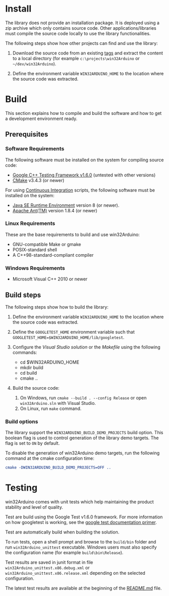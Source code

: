 # Install #

The library does not provide an installation package. It is deployed using a zip archive which only contains source code. Other applications/libraries must compile the source code locally to use the library functionalities.

The following steps show how other projects can find and use the library:

1) Download the source code from an existing [tags](http://github.com/end2endzone/win32Arduino/tags) and extract the content to a local directory (for example `c:\projects\win32Arduino` or `~/dev/win32Arduino`).

2) Define the environment variable `WIN32ARDUINO_HOME` to the location where the source code was extracted.



# Build #

This section explains how to compile and build the software and how to get a development environment ready.




## Prerequisites ##


### Software Requirements ###
The following software must be installed on the system for compiling source code:

* [Google C++ Testing Framework v1.6.0](https://github.com/google/googletest/tree/release-1.6.0) (untested with other versions)
* [CMake](http://www.cmake.org/) v3.4.3 (or newer)


For using [Continuous Integration](#continuous-integration) scripts, the following software must be installed on the system:

* [Java SE Runtime Environment](http://www.oracle.com/technetwork/java/javase/downloads/index.html) version 8 (or newer).
* [Apache Ant(TM)](https://ant.apache.org/bindownload.cgi) version 1.8.4 (or newer)



### Linux Requirements ###

These are the base requirements to build and use win32Arduino:

  * GNU-compatible Make or gmake
  * POSIX-standard shell
  * A C++98-standard-compliant compiler



### Windows Requirements ###

* Microsoft Visual C++ 2010 or newer




## Build steps ##

The following steps show how to build the library:

1) Define the environment variable `WIN32ARDUINO_HOME` to the location where the source code was extracted.

2) Define the `GOOGLETEST_HOME` environment variable such that `GOOGLETEST_HOME=$WIN32ARDUINO_HOME/lib/googletest`.

4) Configure the _Visual Studio solution_ or the _Makefile_ using the following commands:

   * cd $WIN32ARDUINO_HOME
   * mkdir build
   * cd build
   * cmake ..

5) Build the source code:
   1) On Windows, run `cmake --build . --config Release` or open `win32Arduino.sln` with Visual Studio.
   2) On Linux, run `make` command.   



### Build options ###

The library support the `WIN32ARDUINO_BUILD_DEMO_PROJECTS` build option. This boolean flag is used to control generation of the library demo targets. The flag is set to `ON` by default.

To disable the generation of win32Arduino demo targets, run the following command at the cmake configuration time:
```cmake
cmake -DWIN32ARDUINO_BUILD_DEMO_PROJECTS=OFF ..
```




# Testing #
win32Arduino comes with unit tests which help maintaining the product stability and level of quality.

Test are build using the Google Test v1.6.0 framework. For more information on how googletest is working, see the [google test documentation primer](https://github.com/google/googletest/blob/release-1.8.0/googletest/docs/V1_6_Primer.md).  

Test are automatically build when building the solution.

To run tests, open a shell prompt and browse to the `build/bin` folder and run `win32Arduino_unittest` executable. Windows users must also specify the configuration name (for example `build\bin\Release`).

Test results are saved in junit format in file `win32Arduino_unittest.x86.debug.xml` or `win32Arduino_unittest.x86.release.xml` depending on the selected configuration.

The latest test results are available at the beginning of the [README.md](README.md) file.
